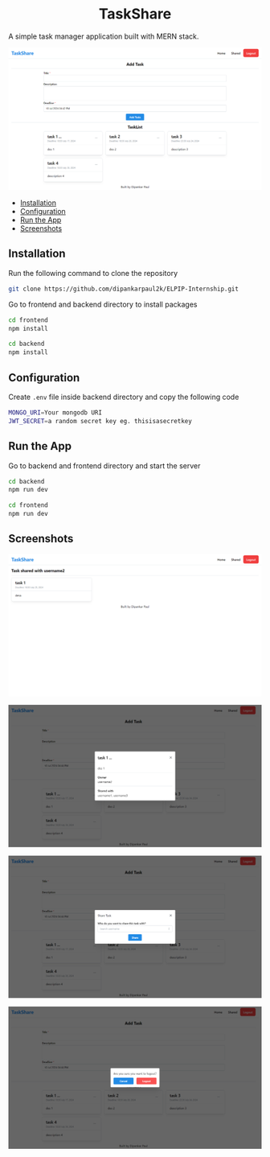 <!-- omit in toc -->
<!-- # TaskShare -->
<h1 align="center">TaskShare</h1>

A simple task manager application built with MERN stack.

![Home page](./screenshots/TaskShare-1.png "Home page")

- [Installation](#installation)
- [Configuration](#configuration)
- [Run the App](#run-the-app)
- [Screenshots](#screenshots)

## Installation
Run the following command to clone the repository

```bash
git clone https://github.com/dipankarpaul2k/ELPIP-Internship.git
```

Go to frontend and backend directory to install packages

```bash
cd frontend
npm install
```

```bash
cd backend
npm install
```

## Configuration
Create `.env` file inside backend directory and copy the following code

```bash
MONGO_URI=Your mongodb URI
JWT_SECRET=a random secret key eg. thisisasecretkey
```

## Run the App
Go to backend and frontend directory and start the server

```bash
cd backend
npm run dev
```

```bash
cd frontend
npm run dev
```

## Screenshots

![Shared page](./screenshots/TaskShare-2.png "Shared page")

![Task view](./screenshots/TaskShare-5.png "Task view")

![Shared with modal](./screenshots/TaskShare-3.png "Shared with modal")

![Logout modal](./screenshots/TaskShare-4.png "Logout modal")

